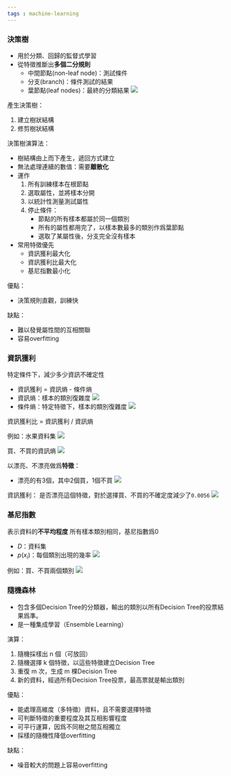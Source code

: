 ```yaml
---
tags : machine-learning
---
```


### 決策樹
* 用於分類、回歸的監督式學習
* 從特徵推斷出**多個二分規則**
	* 中間節點(non-leaf node)：測試條件
	* 分支(branch)：條件測試的結果
	* 葉節點(leaf nodes)：最終的分類結果
![](https://i.imgur.com/coSBmAi.png)

產生決策樹：
1. 建立樹狀結構
2. 修剪樹狀結構

決策樹演算法：
* 樹結構由上而下產生，遞回方式建立
* 無法處理連續的數值：需要**離散化**
* 運作
	1. 所有訓練樣本在根節點
	2. 選取屬性，並將樣本分開
	3. 以統計性測量測試屬性
	4. 停止條件：
		* 節點的所有樣本都屬於同一個類別
		* 所有的屬性都用完了，以樣本數最多的類別作爲葉節點
		* 選取了某屬性後，分支完全沒有樣本
* 常用特徵優先
	* 資訊獲利最大化
	* 資訊獲利比最大化
	* 基尼指數最小化

優點：
* 決策規則直觀，訓練快

缺點：
* 難以發覺屬性間的互相關聯
* 容易overfitting

### 資訊獲利
特定條件下，減少多少資訊不確定性
* 資訊獲利 = 資訊熵 - 條件熵
* 資訊熵：樣本的類別復雜度
![](https://i.imgur.com/KhkIMy8.png)
* 條件熵：特定特徵下，樣本的類別復雜度
![](https://i.imgur.com/3x37DHH.png)


資訊獲利比 = 資訊獲利 / 資訊熵

例如：水果資料集
![](https://i.imgur.com/0EoKGci.png)

買、不買的資訊熵
![](https://i.imgur.com/5TXnN7Q.png)

以漂亮、不漂亮做爲**特徵**：
* 漂亮的有3個，其中2個買，1個不買
![](https://i.imgur.com/Hb8ZeSa.png)

資訊獲利：
是否漂亮這個特徵，對於選擇買、不買的不確定度減少了`0.0056`
![](https://i.imgur.com/2jLbUd4.png)


### 基尼指數
表示資料的**不平均程度**
所有樣本類別相同，基尼指數爲0

* $D$：資料集
* $p(x_i)$：每個類別出現的幾率
![](https://i.imgur.com/Dkvmw4D.png)

例如：買、不買兩個類別
![](https://i.imgur.com/FLubxVk.png)

### 隨機森林
* 包含多個Decision Tree的分類器，輸出的類別以所有Decision Tree的投票結果爲準。
* 是一種集成學習（Ensemble Learning）


演算：
1. 隨機採樣出 n 個（可放回）
2. 隨機選擇 k 個特徵，以這些特徵建立Decision Tree
3. 重復 m 次，生成 m 棵Decision Tree
4. 新的資料，經過所有Decision Tree投票，最高票就是輸出類別

優點：
* 能處理高維度（多特徵）資料，且不需要選擇特徵
* 可判斷特徵的重要程度及其互相影響程度
* 可平行運算，因爲不同樹之間互相獨立
* 採樣的隨機性降低overfitting

缺點：
* 噪音較大的問題上容易overfitting
